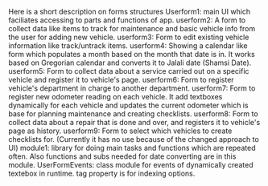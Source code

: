 Here is a short description on forms structures
Userform1: main UI which faciliates accessing to parts and functions of app.
userform2: A form to collect data like items to track for maintenance and basic vehicle info from the user for adding new vehicle.
userform3: Form to edit existing vehicle information like track/untrack items.
userform4: Showing a calendar like form which populates a month based on the month that date is in. It works based on Gregorian calendar and converts it to Jalali date (Shamsi Date).
userform5: Form to collect data about a service carried out on a specific vehicle and register it to vehicle's page.
userform6: Form to register vehicle's department in charge to another department.
userform7: Form to register new odometer reading on each vehicle. It add textboxes dynamically for each vehicle and updates the current odometer which is base for planning maintenance and creating checklists.
userform8: Form to collect data about a repair that is done and over, and registers it to vehicle's page as history.
userform9: Form to select which vehicles to create checklists for. (Currently it has no use because of the changed approach to UI)
module1: library for doing main tasks and functions which are repeated often. Also functions and subs needed for date converting are in this module.
UserFormEvents: class module for events of dynamically created textebox in runtime. tag property is for indexing options.
